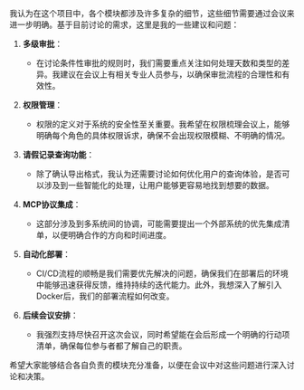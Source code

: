 我认为在这个项目中，各个模块都涉及许多复杂的细节，这些细节需要通过会议来进一步明确。基于目前讨论的需求，这里是我的一些建议和问题：

1. **多级审批**：
   - 在讨论条件性审批的规则时，我们需要重点关注如何处理天数和类型的差异。我建议在会议上有相关专业人员参与，以确保审批流程的合理性和有效性。

2. **权限管理**：
   - 权限的定义对于系统的安全性至关重要。我希望在权限梳理会议上，能够明确每个角色的具体权限诉求，确保不会出现权限模糊、不明确的情况。

3. **请假记录查询功能**：
   - 除了确认导出格式，我认为还需要讨论如何优化用户的查询体验，是否可以涉及到一些智能化的处理，让用户能够更容易地找到想要的数据。

4. **MCP协议集成**：
   - 这部分涉及到多系统间的协调，可能需要提出一个外部系统的优先集成清单，以便明确合作的方向和时间进度。

5. **自动化部署**：
   - CI/CD流程的顺畅是我们需要优先解决的问题，确保我们在部署后的环境中能够迅速获得反馈，维持持续的迭代能力。此外，我想深入了解引入Docker后，我们的部署流程如何改变。

6. **后续会议安排**：
   - 我强烈支持尽快召开这次会议，同时希望能在会后形成一个明确的行动项清单，确保每位参与者都了解自己的职责。

希望大家能够结合各自负责的模块充分准备，以便在会议中对这些问题进行深入讨论和决策。
